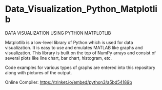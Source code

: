# Data_Visualization_Python_Matplotlib
DATA VISUALIZATION USING PYTHON MATPLOTLIB 

Matplotlib is a low-level library of Python which is used for data visualization. 
It is easy to use and emulates MATLAB like graphs and visualization. This library is built on the top of NumPy arrays and consist of several plots like line chart, bar chart, histogram, etc. 

Code examples for various types of graphs are entered into this repository along with pictures of the output.

Online Compiler: https://trinket.io/embed/python3/a5bd54189b
